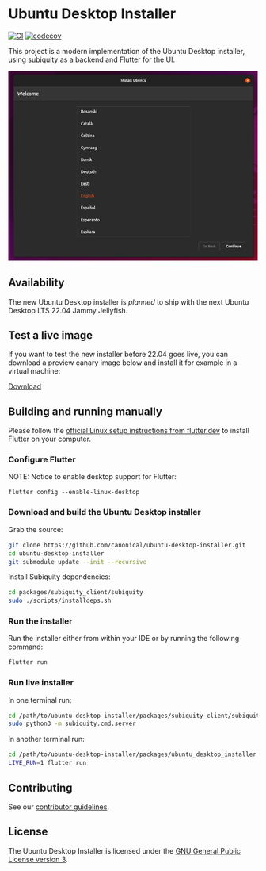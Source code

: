 # Ubuntu Desktop Installer

[![CI](https://github.com/canonical/ubuntu-desktop-installer/workflows/Flutter%20CI/badge.svg)](https://github.com/canonical/ubuntu-desktop-installer/actions)
[![codecov](https://codecov.io/gh/canonical/ubuntu-desktop-installer/branch/main/graph/badge.svg)](https://codecov.io/gh/canonical/ubuntu-desktop-installer)

This project is a modern implementation of the Ubuntu Desktop installer, using [subiquity](https://github.com/canonical/subiquity) as a backend and [Flutter](https://flutter.dev/) for the UI.

![Preview Screenshot](.github/docs/images/preview_screenshot.png)

## Availability

The new Ubuntu Desktop installer is *planned* to ship with the next Ubuntu Desktop LTS 22.04 Jammy Jellyfish.

## Test a live image

If you want to test the new installer before 22.04 goes live, you can download a preview canary image below and install it for example in a virtual machine:

[Download](https://cdimage.ubuntu.com/daily-canary/current/)


## Building and running manually

Please follow the [official Linux setup instructions from flutter.dev](https://flutter.dev/docs/get-started/install/linux) to install Flutter on your computer.

### Configure Flutter

NOTE: Notice to enable desktop support for Flutter:

```
flutter config --enable-linux-desktop
```

### Download and build the Ubuntu Desktop installer

Grab the source:
```sh
git clone https://github.com/canonical/ubuntu-desktop-installer.git
cd ubuntu-desktop-installer
git submodule update --init --recursive
```

Install Subiquity dependencies:
```sh
cd packages/subiquity_client/subiquity
sudo ./scripts/installdeps.sh
```

### Run the installer

Run the installer either from within your IDE or by running the following command:

```sh
flutter run
```

### Run live installer

In one terminal run:
```sh
cd /path/to/ubuntu-desktop-installer/packages/subiquity_client/subiquity
sudo python3 -m subiquity.cmd.server
```

In another terminal run:
```sh
cd /path/to/ubuntu-desktop-installer/packages/ubuntu_desktop_installer
LIVE_RUN=1 flutter run
```

## Contributing

See our [contributor guidelines](CONTRIBUTING.md).

## License

The Ubuntu Desktop Installer is licensed under the [GNU General Public License version 3](LICENSE).
